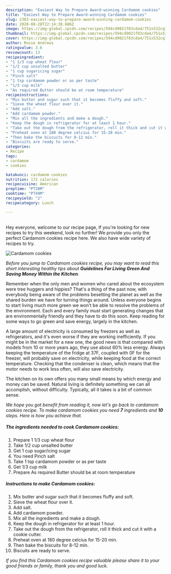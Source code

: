 ```yaml
---
description: "Easiest Way to Prepare Award-winning Cardamom cookies"
title: "Easiest Way to Prepare Award-winning Cardamom cookies"
slug: 2383-easiest-way-to-prepare-award-winning-cardamom-cookies
date: 2020-08-28T22:14:38.686Z
image: https://img-global.cpcdn.com/recipes/594cd9021f83cda4/751x532cq70/cardamom-cookies-recipe-main-photo.jpg
thumbnail: https://img-global.cpcdn.com/recipes/594cd9021f83cda4/751x532cq70/cardamom-cookies-recipe-main-photo.jpg
cover: https://img-global.cpcdn.com/recipes/594cd9021f83cda4/751x532cq70/cardamom-cookies-recipe-main-photo.jpg
author: Rosie Andrews
ratingvalue: 3.6
reviewcount: 13
recipeingredient:
- "1 1/3 cup wheat flour"
- "1/2 cup unsalted butter"
- "1 cup sugaricing sugar"
- "Pinch salt"
- "1 tsp cardamom powder or as per taste"
- "1/3 cup milk"
- "As required Butter should be at room temperature"
recipeinstructions:
- "Mix butter and sugar such that it becomes fluffy and soft."
- "Sieve the wheat flour over it."
- "Add salt."
- "Add cardamom powder."
- "Mix all the ingredients and make a dough."
- "Keep the dough in refrigerator for at least 1 hour."
- "Take out the dough from the refrigerator, roll it thick and cut it with a cookie cutter."
- "Preheat oven at 180 degree celcius for 15-20 min."
- "Then bake the biscuits for 8-12 min."
- "Biscuits are ready to serve."
categories:
- Recipe
tags:
- cardamom
- cookies

katakunci: cardamom cookies 
nutrition: 172 calories
recipecuisine: American
preptime: "PT20M"
cooktime: "PT49M"
recipeyield: "2"
recipecategory: Lunch

---
```

<br>
Hey everyone, welcome to our recipe page, If you're looking for new recipes to try this weekend, look no further! We provide you only the perfect Cardamom cookies recipe here. We also have wide variety of recipes to try.
<br>


![Cardamom cookies](https://img-global.cpcdn.com/recipes/594cd9021f83cda4/751x532cq70/cardamom-cookies-recipe-main-photo.jpg)

<i>Before you jump to Cardamom cookies recipe, you may want to read this short interesting healthy tips about 
<strong>Guidelines For Living Green And Saving Money Within the Kitchen</strong>.</i>
</br>

Remember when the only men and women who cared about the ecosystem were tree huggers and hippies? That's a thing of the past now, with everybody being aware of the problems besetting the planet as well as the shared burden we have for turning things around. Unless everyone begins to start living much more green we won't be able to resolve the problems of the environment. Each and every family must start generating changes that are environmentally friendly and they have to do this soon. Keep reading for some ways to go green and save energy, largely in the kitchen.

A large amount of electricity is consumed by freezers as well as refrigerators, and it's even worse if they are working inefficiently. If you might be in the market for a new one, the good news is that compared with models from 10 or more years ago, they use about 60% less energy. Always keeping the temperature of the fridge at 37F, coupled with 0F for the freezer, will probably save on electricity, while keeping food at the correct temperature. Checking that the condenser is clean, which means that the motor needs to work less often, will also save electricity.

The kitchen on its own offers you many small means by which energy and money can be saved. Natural living is definitely something we can all accomplish, without difficulty. Typically, all it takes is a bit of common sense.


<i>We hope you got benefit from reading it, now let's go back to cardamom cookies recipe. To make cardamom cookies you need <strong>7</strong> ingredients and <strong>10</strong> steps. Here is how you achieve that.
</i>

##### The ingredients needed to cook Cardamom cookies:

1. Prepare 1 1/3 cup wheat flour
1. Take 1/2 cup unsalted butter
1. Get 1 cup sugar/icing sugar
1. You need Pinch salt
1. Take 1 tsp cardamom powder or as per taste
1. Get 1/3 cup milk
1. Prepare As required Butter should be at room temperature


##### Instructions to make Cardamom cookies:

1. Mix butter and sugar such that it becomes fluffy and soft.
1. Sieve the wheat flour over it.
1. Add salt.
1. Add cardamom powder.
1. Mix all the ingredients and make a dough.
1. Keep the dough in refrigerator for at least 1 hour.
1. Take out the dough from the refrigerator, roll it thick and cut it with a cookie cutter.
1. Preheat oven at 180 degree celcius for 15-20 min.
1. Then bake the biscuits for 8-12 min.
1. Biscuits are ready to serve.


<i>If you find this Cardamom cookies recipe valuable please share it to your good friends or family, thank you and good luck.</i>
